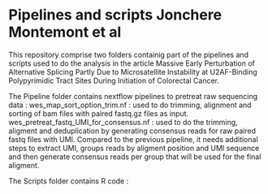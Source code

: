 # Pipelines and scripts Jonchere Montemont et al

This repository comprise two folders containig part of the pipelines and scripts used to do the analysis in the article Massive Early Perturbation of Alternative Splicing Partly Due to Microsatellite Instability at U2AF-Binding Polypyrimidic Tract Sites During Initiation of Colorectal Cancer.

The Pipeline folder contains nextflow pipelines to pretreat raw sequencing data :
wes\_map\_sort\_option\_trim.nf : used to do trimming, alignment and sorting of bam files with paired fastq.gz files as input.
wes\_pretreat\_fastq\_UMI\_for\_consensus.nf : used to do the trimming, aligment and deduplication by generating consensus reads for raw paired fastq files with UMI. Compared to the previous pipeline, it needs additional steps to extract UMI, groups reads by aligment position and UMI sequence and then generate consensus reads per group that will be used for the final aligment.

The Scripts folder contains R code :
